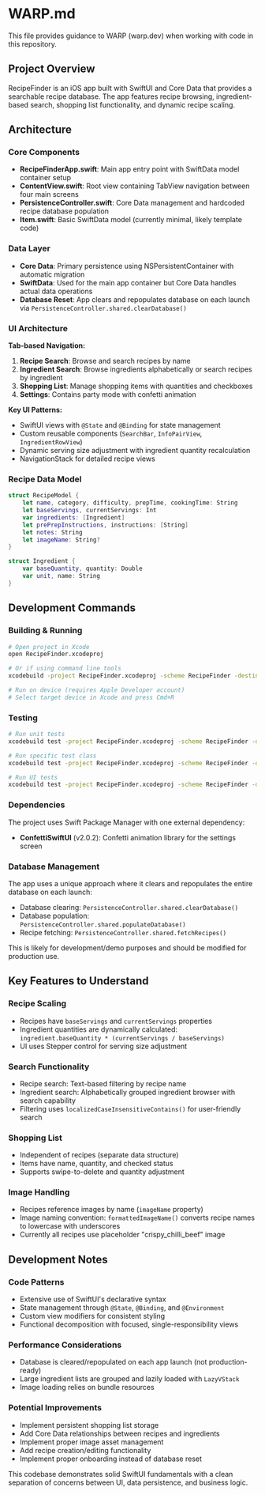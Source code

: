 # WARP.md

This file provides guidance to WARP (warp.dev) when working with code in this repository.

## Project Overview

RecipeFinder is an iOS app built with SwiftUI and Core Data that provides a searchable recipe database. The app features recipe browsing, ingredient-based search, shopping list functionality, and dynamic recipe scaling.

## Architecture

### Core Components

- **RecipeFinderApp.swift**: Main app entry point with SwiftData model container setup
- **ContentView.swift**: Root view containing TabView navigation between four main screens
- **PersistenceController.swift**: Core Data management and hardcoded recipe database population
- **Item.swift**: Basic SwiftData model (currently minimal, likely template code)

### Data Layer

- **Core Data**: Primary persistence using NSPersistentContainer with automatic migration
- **SwiftData**: Used for the main app container but Core Data handles actual data operations
- **Database Reset**: App clears and repopulates database on each launch via `PersistenceController.shared.clearDatabase()`

### UI Architecture

**Tab-based Navigation:**
1. **Recipe Search**: Browse and search recipes by name
2. **Ingredient Search**: Browse ingredients alphabetically or search recipes by ingredient
3. **Shopping List**: Manage shopping items with quantities and checkboxes
4. **Settings**: Contains party mode with confetti animation

**Key UI Patterns:**
- SwiftUI views with `@State` and `@Binding` for state management
- Custom reusable components (`SearchBar`, `InfoPairView`, `IngredientRowView`)
- Dynamic serving size adjustment with ingredient quantity recalculation
- NavigationStack for detailed recipe views

### Recipe Data Model

```swift
struct RecipeModel {
    let name, category, difficulty, prepTime, cookingTime: String
    let baseServings, currentServings: Int
    var ingredients: [Ingredient]
    let prePrepInstructions, instructions: [String] 
    let notes: String
    let imageName: String?
}

struct Ingredient {
    var baseQuantity, quantity: Double
    var unit, name: String
}
```

## Development Commands

### Building & Running
```bash
# Open project in Xcode
open RecipeFinder.xcodeproj

# Or if using command line tools
xcodebuild -project RecipeFinder.xcodeproj -scheme RecipeFinder -destination 'platform=iOS Simulator,name=iPhone 15 Pro' build

# Run on device (requires Apple Developer account)
# Select target device in Xcode and press Cmd+R
```

### Testing
```bash
# Run unit tests
xcodebuild test -project RecipeFinder.xcodeproj -scheme RecipeFinder -destination 'platform=iOS Simulator,name=iPhone 15 Pro'

# Run specific test class
xcodebuild test -project RecipeFinder.xcodeproj -scheme RecipeFinder -destination 'platform=iOS Simulator,name=iPhone 15 Pro' -only-testing:RecipeFinderTests

# Run UI tests  
xcodebuild test -project RecipeFinder.xcodeproj -scheme RecipeFinder -destination 'platform=iOS Simulator,name=iPhone 15 Pro' -only-testing:RecipeFinderUITests
```

### Dependencies
The project uses Swift Package Manager with one external dependency:
- **ConfettiSwiftUI** (v2.0.2): Confetti animation library for the settings screen

### Database Management

The app uses a unique approach where it clears and repopulates the entire database on each launch:
- Database clearing: `PersistenceController.shared.clearDatabase()`  
- Database population: `PersistenceController.shared.populateDatabase()`
- Recipe fetching: `PersistenceController.shared.fetchRecipes()`

This is likely for development/demo purposes and should be modified for production use.

## Key Features to Understand

### Recipe Scaling
- Recipes have `baseServings` and `currentServings` properties
- Ingredient quantities are dynamically calculated: `ingredient.baseQuantity * (currentServings / baseServings)`
- UI uses Stepper control for serving size adjustment

### Search Functionality
- Recipe search: Text-based filtering by recipe name
- Ingredient search: Alphabetically grouped ingredient browser with search capability  
- Filtering uses `localizedCaseInsensitiveContains()` for user-friendly search

### Shopping List
- Independent of recipes (separate data structure)
- Items have name, quantity, and checked status
- Supports swipe-to-delete and quantity adjustment

### Image Handling
- Recipes reference images by name (`imageName` property)
- Image naming convention: `formattedImageName()` converts recipe names to lowercase with underscores
- Currently all recipes use placeholder "crispy_chilli_beef" image

## Development Notes

### Code Patterns
- Extensive use of SwiftUI's declarative syntax
- State management through `@State`, `@Binding`, and `@Environment`
- Custom view modifiers for consistent styling
- Functional decomposition with focused, single-responsibility views

### Performance Considerations  
- Database is cleared/repopulated on each app launch (not production-ready)
- Large ingredient lists are grouped and lazily loaded with `LazyVStack`
- Image loading relies on bundle resources

### Potential Improvements
- Implement persistent shopping list storage
- Add Core Data relationships between recipes and ingredients
- Implement proper image asset management
- Add recipe creation/editing functionality
- Implement proper onboarding instead of database reset

This codebase demonstrates solid SwiftUI fundamentals with a clean separation of concerns between UI, data persistence, and business logic.
